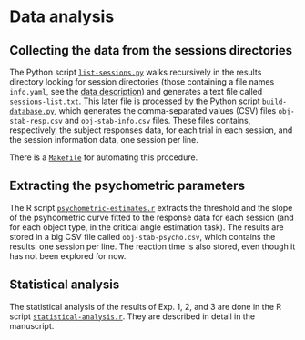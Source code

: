 # Data analysis

## Collecting the data from the sessions directories

The Python script [`list-sessions.py`](list-sessions.py) walks recursively
in the results directory looking for session directories (those containing
a file names `info.yaml`, see the [data description](../results/README.md))
and generates a text file called `sessions-list.txt`.  This later file is
processed by the Python script [`build-database.py`](build-database.py),
which generates the comma-separated values (CSV) files `obj-stab-resp.csv`
and `obj-stab-info.csv` files. These files contains, respectively, the
subject responses data, for each trial in each session, and the session
information data, one session per line.

There is a [`Makefile`](Makefile) for automating this procedure.

## Extracting the psychometric parameters

The R script [`psychometric-estimates.r`](psychometric-estimates.r)
extracts the threshold and the slope of the psyhcometric curve fitted to
the response data for each session (and for each object type, in the
critical angle estimation task).  The results are stored in a big CSV file
called `obj-stab-psycho.csv`, which contains the results. one session per
line.  The reaction time is also stored, even though it has not been
explored for now.

## Statistical analysis

The statistical analysis of the results of Exp. 1, 2, and 3 are done in the
R script [`statistical-analysis.r`](statistical-analysis.r).  They are
described in detail in the manuscript.


